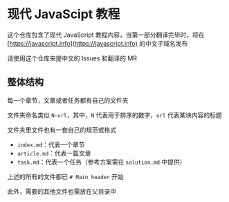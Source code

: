 # 现代 JavaScipt 教程

这个仓库包含了现代 JavaScript 教程内容，当第一部分翻译完毕时，将在 [https://javascript.info](https://javascript.info) 的中文子域名发布

请使用这个仓库来提中文的 Issues 和翻译的 MR

## 整体结构

每一个章节，文章或者任务都有自己的文件夹


文件夹命名类似 `N-url`，其中，`N` 代表用于排序的数字，`url` 代表某块内容的标题

文件夹里文件也有一套自己的规范或格式

- `index.md`：代表一个章节
- `article.md`：代表一篇文章
- `task.md`：代表一个任务（参考方案需在 `solution.md` 中提供）

上述的所有的文件都已 `# Main header` 开始

此外，需要的其他文件也需放在父目录中
